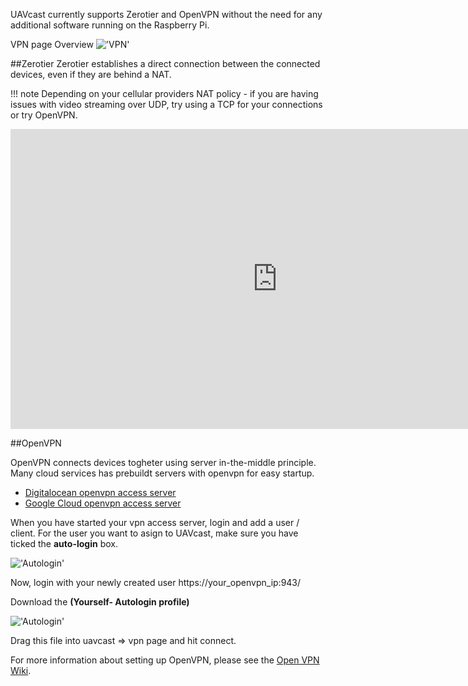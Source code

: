 UAVcast currently supports Zerotier and OpenVPN without the need for any additional software running on the Raspberry Pi.

VPN page Overview
!['VPN'](../images/pages/vpn/overview.jpg)

##Zerotier
Zerotier establishes a direct connection between the connected devices, even if they are behind a NAT.

!!! note
Depending on your cellular providers NAT policy - if you are having issues with video streaming over UDP, try using a TCP for your connections or try OpenVPN.

<iframe width="854" height="480" src="https://www.youtube.com/embed/p3DZxDkI5M0?rel=0" frameborder="0" allow="accelerometer; autoplay; encrypted-media; gyroscope; picture-in-picture" allowfullscreen></iframe>

##OpenVPN

OpenVPN connects devices togheter using server in-the-middle principle.
Many cloud services has prebuildt servers with openvpn for easy startup.

- [Digitalocean openvpn access server](https://marketplace.digitalocean.com/apps/openvpn-access-server)
- [Google Cloud openvpn access server](https://openvpn.net/google-cloud-vpn)

When you have started your vpn access server, login and add a user / client.
For the user you want to asign to UAVcast, make sure you have ticked the **auto-login** box.

!['Autologin'](../images/pages/vpn/auto-login-openvpn.jpg)

Now, login with your newly created user https://your_openvpn_ip:943/

Download the **(Yourself- Autologin profile)**

!['Autologin'](../images/pages/vpn/download-openvpn.jpg)

Drag this file into uavcast => vpn page and hit connect.

For more information about setting up OpenVPN, please see the [Open VPN Wiki](https://community.openvpn.net/openvpn/wiki).
